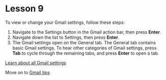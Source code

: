 # Lesson 9

To view or change your Gmail settings, follow these steps:

1.  Navigate to the Settings button in the Gmail action bar, then press
    **Enter**.
2.  Navigate down the list to Settings, then press **Enter**.
3.  The Gmail settings open on the General tab. The General tab contains
    basic Gmail settings. To hear other categories of Gmail settings,
    press **Tab** to cycle through the remaining tabs, and press
    **Enter** to open a tab.

[Learn about all Gmail
settings](https://support.google.com/mail/topic/3394219)

Move on to [Gmail tips](https://moodle.alassist.us/mod/url/view.php?id=2667)
